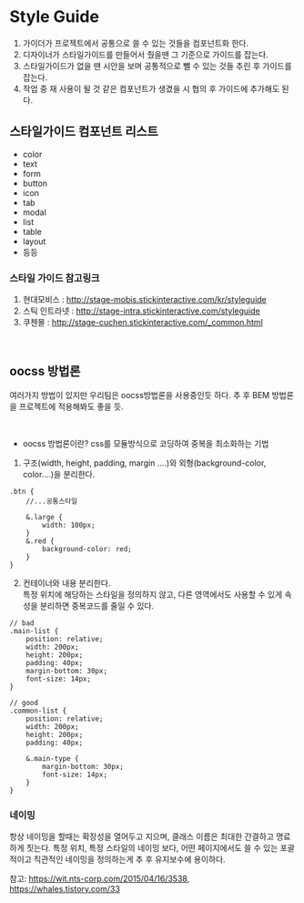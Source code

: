 
# Style Guide

 1. 가이더가 프로젝트에서 공통으로 쓸 수 있는 것들을 컴포넌트화 한다.
 2. 디자이너가 스타일가이드를 만들어서 줬을땐 그 기준으로 가이드를 잡는다.
 3. 스타일가이드가 없을 땐 시안을 보며 공통적으로 뺄 수 있는 것들 추린 후 가이드를 잡는다.
 4. 작업 중 재 사용이 될 것 같은 컴포넌트가 생겼을 시 협의 후 가이드에 추가해도 된다.
 


## 스타일가이드 컴포넌트 리스트
 - color
 - text
 - form
 - button
 - icon
 - tab
 - modal
 - list
 - table 
 - layout
 - 등등


### 스타일 가이드 참고링크
1. 현대모비스 : http://stage-mobis.stickinteractive.com/kr/styleguide
2. 스틱 인트라넷 : http://stage-intra.stickinteractive.com/styleguide
3. 쿠첸몰 : http://stage-cuchen.stickinteractive.com/_common.html

&nbsp;

## oocss 방법론
여러가지 방법이 있지만 우리팀은 oocss방법론을 사용중인듯 하다.
추 후 BEM 방법론을 프로젝트에 적용해봐도 좋을 듯.

&nbsp;
- oocss 방법론이란?
css를 모듈방식으로 코딩하여 중복을 최소화하는 기법

 1. 구조(width, height, padding, margin ....)와 외형(background-color, color....)을 분리한다.
```
.btn {
	//...공통스타일
	
	&.large {
		width: 100px;
	}
	&.red {
		background-color: red;
	}
}
```
2. 컨테이너와 내용 분리한다.<br>
특정 위치에 해당하는 스타일을 정의하지 않고, 다른 영역에서도 사용할 수 있게 속성을 분리하면 중복코드를 줄일 수 있다.
```
// bad
.main-list {
	position: relative;
	width: 200px;
	height: 200px;
	padding: 40px;
	margin-bottom: 30px;
	font-size: 14px;
}

// good
.common-list {
	position: relative;
	width: 200px;
	height: 200px;
	padding: 40px;
	
	&.main-type {
		margin-bottom: 30px;
		font-size: 14px;
	}
}

```

### 네이밍
항상 네이밍을 할때는 확장성을 열어두고 지으며, 클래스 이름은 최대한 간결하고 명료하게 짓는다.
특정 위치, 특정 스타일의 네이밍 보다, 어떤 페이지에서도 쓸 수 있는 포괄적이고 직관적인 네이밍을 정의하는게 추 후 유지보수에 용이하다.



참고: https://wit.nts-corp.com/2015/04/16/3538, https://whales.tistory.com/33
